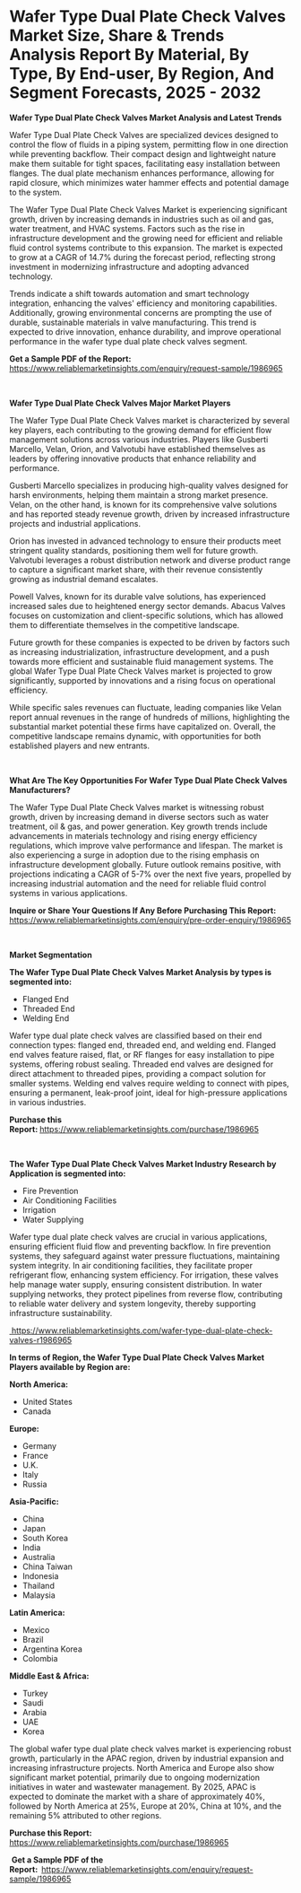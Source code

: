 <p><h1>Wafer Type Dual Plate Check Valves Market Size, Share & Trends Analysis Report By Material, By Type, By End-user, By Region, And Segment Forecasts, 2025 - 2032</h1></p><p><strong>Wafer Type Dual Plate Check Valves Market Analysis and Latest Trends</strong></p>
<p><p>Wafer Type Dual Plate Check Valves are specialized devices designed to control the flow of fluids in a piping system, permitting flow in one direction while preventing backflow. Their compact design and lightweight nature make them suitable for tight spaces, facilitating easy installation between flanges. The dual plate mechanism enhances performance, allowing for rapid closure, which minimizes water hammer effects and potential damage to the system.</p><p>The Wafer Type Dual Plate Check Valves Market is experiencing significant growth, driven by increasing demands in industries such as oil and gas, water treatment, and HVAC systems. Factors such as the rise in infrastructure development and the growing need for efficient and reliable fluid control systems contribute to this expansion. The market is expected to grow at a CAGR of 14.7% during the forecast period, reflecting strong investment in modernizing infrastructure and adopting advanced technology.</p><p>Trends indicate a shift towards automation and smart technology integration, enhancing the valves' efficiency and monitoring capabilities. Additionally, growing environmental concerns are prompting the use of durable, sustainable materials in valve manufacturing. This trend is expected to drive innovation, enhance durability, and improve operational performance in the wafer type dual plate check valves segment.</p></p>
<p><strong>Get a Sample PDF of the Report:&nbsp;</strong> <a href="https://www.reliablemarketinsights.com/enquiry/request-sample/1986965?utm_campaign=3214&utm_medium=2&utm_source=Github&utm_content=ia&utm_term=12042025&utm_id=wafer-type-dual-plate-check-valves">https://www.reliablemarketinsights.com/enquiry/request-sample/1986965</a></p>
<p>&nbsp;</p>
<p><strong>Wafer Type Dual Plate Check Valves Major Market Players</strong></p>
<p><p>The Wafer Type Dual Plate Check Valves market is characterized by several key players, each contributing to the growing demand for efficient flow management solutions across various industries. Players like Gusberti Marcello, Velan, Orion, and Valvotubi have established themselves as leaders by offering innovative products that enhance reliability and performance.</p><p>Gusberti Marcello specializes in producing high-quality valves designed for harsh environments, helping them maintain a strong market presence. Velan, on the other hand, is known for its comprehensive valve solutions and has reported steady revenue growth, driven by increased infrastructure projects and industrial applications.</p><p>Orion has invested in advanced technology to ensure their products meet stringent quality standards, positioning them well for future growth. Valvotubi leverages a robust distribution network and diverse product range to capture a significant market share, with their revenue consistently growing as industrial demand escalates. </p><p>Powell Valves, known for its durable valve solutions, has experienced increased sales due to heightened energy sector demands. Abacus Valves focuses on customization and client-specific solutions, which has allowed them to differentiate themselves in the competitive landscape.</p><p>Future growth for these companies is expected to be driven by factors such as increasing industrialization, infrastructure development, and a push towards more efficient and sustainable fluid management systems. The global Wafer Type Dual Plate Check Valves market is projected to grow significantly, supported by innovations and a rising focus on operational efficiency.</p><p>While specific sales revenues can fluctuate, leading companies like Velan report annual revenues in the range of hundreds of millions, highlighting the substantial market potential these firms have capitalized on. Overall, the competitive landscape remains dynamic, with opportunities for both established players and new entrants.</p></p>
<p>&nbsp;</p>
<p><strong>What Are The Key Opportunities For Wafer Type Dual Plate Check Valves Manufacturers?</strong></p>
<p><p>The Wafer Type Dual Plate Check Valves market is witnessing robust growth, driven by increasing demand in diverse sectors such as water treatment, oil & gas, and power generation. Key growth trends include advancements in materials technology and rising energy efficiency regulations, which improve valve performance and lifespan. The market is also experiencing a surge in adoption due to the rising emphasis on infrastructure development globally. Future outlook remains positive, with projections indicating a CAGR of 5-7% over the next five years, propelled by increasing industrial automation and the need for reliable fluid control systems in various applications.</p></p>
<p><strong>Inquire or Share Your Questions If Any Before Purchasing This Report:</strong> <a href="https://www.reliablemarketinsights.com/enquiry/pre-order-enquiry/1986965?utm_campaign=3214&utm_medium=2&utm_source=Github&utm_content=ia&utm_term=12042025&utm_id=wafer-type-dual-plate-check-valves">https://www.reliablemarketinsights.com/enquiry/pre-order-enquiry/1986965</a></p>
<p>&nbsp;</p>
<p><strong>Market Segmentation</strong></p>
<p><strong>The Wafer Type Dual Plate Check Valves Market Analysis by types is segmented into:</strong></p>
<p><ul><li>Flanged End</li><li>Threaded End</li><li>Welding End</li></ul></p>
<p><p>Wafer type dual plate check valves are classified based on their end connection types: flanged end, threaded end, and welding end. Flanged end valves feature raised, flat, or RF flanges for easy installation to pipe systems, offering robust sealing. Threaded end valves are designed for direct attachment to threaded pipes, providing a compact solution for smaller systems. Welding end valves require welding to connect with pipes, ensuring a permanent, leak-proof joint, ideal for high-pressure applications in various industries.</p></p>
<p><strong>Purchase this Report:&nbsp;</strong><a href="https://www.reliablemarketinsights.com/purchase/1986965?utm_campaign=3214&utm_medium=2&utm_source=Github&utm_content=ia&utm_term=12042025&utm_id=wafer-type-dual-plate-check-valves">https://www.reliablemarketinsights.com/purchase/1986965</a></p>
<p>&nbsp;</p>
<p><strong>The Wafer Type Dual Plate Check Valves Market Industry Research by Application is segmented into:</strong></p>
<p><ul><li>Fire Prevention</li><li>Air Conditioning Facilities</li><li>Irrigation</li><li>Water Supplying</li></ul></p>
<p><p>Wafer type dual plate check valves are crucial in various applications, ensuring efficient fluid flow and preventing backflow. In fire prevention systems, they safeguard against water pressure fluctuations, maintaining system integrity. In air conditioning facilities, they facilitate proper refrigerant flow, enhancing system efficiency. For irrigation, these valves help manage water supply, ensuring consistent distribution. In water supplying networks, they protect pipelines from reverse flow, contributing to reliable water delivery and system longevity, thereby supporting infrastructure sustainability.</p></p>
<p><a href="https://www.reliablemarketinsights.com/wafer-type-dual-plate-check-valves-r1986965?utm_campaign=3214&utm_medium=2&utm_source=Github&utm_content=ia&utm_term=12042025&utm_id=wafer-type-dual-plate-check-valves">&nbsp;https://www.reliablemarketinsights.com/wafer-type-dual-plate-check-valves-r1986965</a></p>
<p><strong>In terms of Region, the Wafer Type Dual Plate Check Valves Market Players available by Region are:</strong></p>
<p>
    <p> <strong> North America: </strong>
        <ul>
            <li>United States</li>
            <li>Canada</li>
        </ul>
        </p> 
    <p> <strong> Europe: </strong>
        <ul>
            <li>Germany</li>
            <li>France</li>
            <li>U.K.</li>
            <li>Italy</li>
            <li>Russia</li>
        </ul>
        </p> 
    <p> <strong> Asia-Pacific: </strong>
        <ul>
            <li>China</li>
            <li>Japan</li>
            <li>South Korea</li>
            <li>India</li>
            <li>Australia</li>
            <li>China Taiwan</li>
            <li>Indonesia</li>
            <li>Thailand</li>
            <li>Malaysia</li>
        </ul>
        </p> 
    <p> <strong> Latin America: </strong>
        <ul>
            <li>Mexico</li>
            <li>Brazil</li>
            <li>Argentina Korea</li>
            <li>Colombia</li>
        </ul>
        </p> 
    <p> <strong> Middle East & Africa: </strong>
        <ul>
            <li>Turkey</li>
            <li>Saudi</li>
            <li>Arabia</li>
            <li>UAE</li>
            <li>Korea</li>
        </ul>
    </p>
    </p>
<p><p>The global wafer type dual plate check valves market is experiencing robust growth, particularly in the APAC region, driven by industrial expansion and increasing infrastructure projects. North America and Europe also show significant market potential, primarily due to ongoing modernization initiatives in water and wastewater management. By 2025, APAC is expected to dominate the market with a share of approximately 40%, followed by North America at 25%, Europe at 20%, China at 10%, and the remaining 5% attributed to other regions.</p></p>
<p><strong>Purchase this Report: </strong><a href="https://www.reliablemarketinsights.com/purchase/1986965?utm_campaign=3214&utm_medium=2&utm_source=Github&utm_content=ia&utm_term=12042025&utm_id=wafer-type-dual-plate-check-valves">https://www.reliablemarketinsights.com/purchase/1986965</a></p>
<p>&nbsp;<strong>Get a Sample PDF of the Report:&nbsp;&nbsp;</strong><a href="https://www.reliablemarketinsights.com/enquiry/request-sample/1986965?utm_campaign=3214&utm_medium=2&utm_source=Github&utm_content=ia&utm_term=12042025&utm_id=wafer-type-dual-plate-check-valves">https://www.reliablemarketinsights.com/enquiry/request-sample/1986965</a></p>
<p><strong></strong></p>
<p><p></p><p></p><p></p></p>